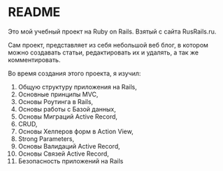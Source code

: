 # README
Это мой учебный проект на Ruby on Rails.
Взятый с сайта RusRails.ru.

Сам проект, представляет из себя небольшой веб блог, в котором можно создавать статьи,
редактировать их и удалять, а так же комментировать.

Во время создания этого проекта, я изучил:

1. Общую структуру приложения на Rails,
2. Основные принципы MVC,
3. Основы Роутинга в Rails,
4. Основы работы с Базой данных,
5. Основы Миграций Active Record,
6. CRUD,
7. Основы Хелперов форм в Action View,
8. Strong Parameters,
9. Основы Валидаций Active Record,
10. Основы Связей Active Record,
11. Безопасность приложений на Rails